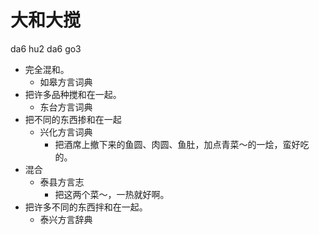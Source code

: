 # 大和大搅
da6 hu2 da6 go3
+ 完全混和。
  * 如皋方言词典
+ 把许多品种搅和在一起。
  * 东台方言词典
+ 把不同的东西掺和在一起
  * 兴化方言词典
    - 把酒席上撤下来的鱼圆、肉圆、鱼肚，加点青菜～的一烩，蛮好吃的。
+ 混合
  * 泰县方言志
    - 把这两个菜～，一热就好啊。
+ 把许多不同的东西拌和在一起。
  * 泰兴方言辞典

